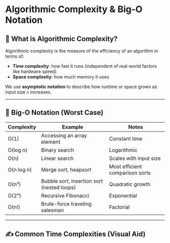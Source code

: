 # Algorithmic Complexity & Big-O Notation

## 📘 What is Algorithmic Complexity?

Algorithmic complexity is the measure of the efficiency of an algorithm in terms of:
- **Time complexity**: how fast it runs (independent of real-world factors like hardware speed)
- **Space complexity**: how much memory it uses

We use **asymptotic notation** to describe how runtime or space grows as input size `n` increases.

---

## 🔢 Big-O Notation (Worst Case)

| Complexity      | Example                              | Notes                            |
|----------------|---------------------------------------|----------------------------------|
| O(1)            | Accessing an array element           | Constant time                    |
| O(log n)        | Binary search                        | Logarithmic                      |
| O(n)            | Linear search                        | Scales with input size           |
| O(n log n)      | Merge sort, heapsort                 | Most efficient comparison sorts  |
| O(n²)           | Bubble sort, insertion sort (nested loops) | Quadratic growth         |
| O(2ⁿ)           | Recursive Fibonacci                  | Exponential                      |
| O(n!)           | Brute-force traveling salesman       | Factorial                        |

---

## ✍️ Common Time Complexities (Visual Aid)

